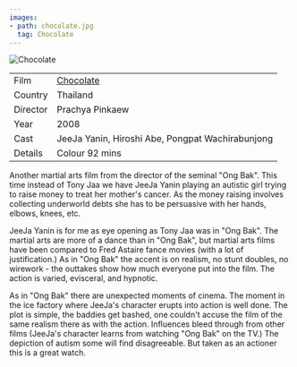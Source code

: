 ```yaml
---
images:
- path: chocolate.jpg
  tag: Chocolate
---
```

![Chocolate](chocolate.jpg)

| | |
|-|-|
Film|[Chocolate](https://www.imdb.com/title/tt1183252/)
Country|Thailand
Director|Prachya Pinkaew
Year|2008
Cast|JeeJa Yanin, Hiroshi Abe, Pongpat Wachirabunjong
Details|Colour 92 mins

Another martial arts film from the director of the seminal "Ong Bak". This time instead of Tony Jaa we have JeeJa Yanin playing an autistic girl trying to raise money to treat her mother's cancer. As the money raising involves collecting underworld debts she has to be persuasive with her hands, elbows, knees, etc.

JeeJa Yanin is for me as eye opening as Tony Jaa was in "Ong Bak". The martial arts are more of a dance than in "Ong Bak", but martial arts films have been compared to Fred Astaire fance movies (with a lot of justification.) As in "Ong Bak" the accent is on realism, no stunt doubles, no wirework - the outtakes show how much everyone put into the film. The action is varied, evisceral, and hypnotic.

As in "Ong Bak" there are unexpected moments of cinema. The moment in the ice factory where JeeJa's character erupts into action is well done. The plot is simple, the baddies get bashed, one couldn't accuse the film of the same realism there as with the action. Influences bleed through from other films (JeeJa's character learns from watching "Ong Bak" on the TV.) The depiction of autism some will find disagreeable. But taken as an actioner this is a great watch.

